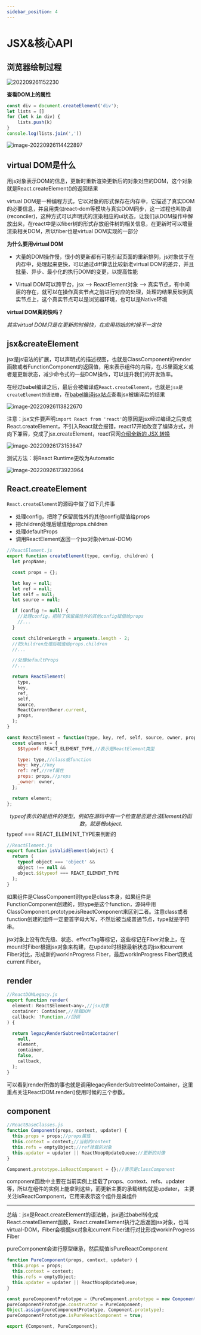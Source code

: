 ```yaml
---
sidebar_position: 4
---
```


# JSX&核心API

## 浏览器绘制过程

![202209261152230](https://blog-guiyexing.oss-cn-qingdao.aliyuncs.com/blogImg/202209261152230.png!blog.guiyexing)

**查看DOM上的属性**

```js
const div = document.createElement('div');
let lists = []
for (let k in div) {
    lists.push(k)
}
console.log(lists.join(','))
```

![image-20220926114422897](https://blog-guiyexing.oss-cn-qingdao.aliyuncs.com/blogImg/202209261144933.png!blog.guiyexing)

## virtual DOM是什么

用js对象表示DOM的信息，更新时重新渲染更新后的对象对应的DOM，这个对象就是React.createElement()的返回结果

virtual DOM是一种编程方式，它以对象的形式保存在内存中，它描述了真实DOM的必要信息，并且用类似react-dom等模块与真实DOM同步，这一过程也叫协调(reconciler)，这种方式可以声明式的渲染相应的ui状态，让我们从DOM操作中解放出来，在react中是以fiber树的形式存放组件树的相关信息，在更新时可以增量渲染相关DOM，所以fiber也是virtual DOM实现的一部分

**为什么要用virtual DOM**

* 大量的DOM操作慢，很小的更新都有可能引起页面的重新排列，js对象优于在内存中，处理起来更快，可以通过diff算法比较新老virtual DOM的差异，并且批量、异步、最小化的执行DOM的变更，以提高性能

* Virtual DOM可以跨平台，jsx --> ReactElement对象 --> 真实节点，有中间层的存在，就可以在操作真实节点之前进行对应的处理，处理的结果反映到真实节点上，这个真实节点可以是浏览器环境，也可以是Native环境

**virtual DOM真的快吗？**

*其实virtual DOM只是在更新的时候快，在应用初始的时候不一定快*

## jsx&createElement

jsx是js语法的扩展，可以声明式的描述视图，也就是ClassComponent的render函数或者FunctionComponent的返回值，用来表示组件的内容，在JS里面定义或者是更新状态，减少命令式的一些DOM操作，可以提升我们的开发效率。

在经过babel编译之后，最后会被编译成`React.createElement`，也就是`jsx是createElement的语法糖`，在[babel编译jsx站点](https://www.babeljs.cn/)查看jsx被编译后的结果

![image-20220926113822670](https://blog-guiyexing.oss-cn-qingdao.aliyuncs.com/blogImg/202209261138723.png!blog.guiyexing)

注意：jsx文件要声明`import React from 'react'`的原因是jsx经过编译之后变成React.createElement，不引入React就会报错，react17开始改变了编译方式，并向下兼容，变成了jsx.createElement，react官网[介绍全新的 JSX 转换](https://zh-hans.reactjs.org/blog/2020/09/22/introducing-the-new-jsx-transform.html)

![image-20220926173153647](https://blog-guiyexing.oss-cn-qingdao.aliyuncs.com/blogImg/202209261731709.png!blog.guiyexing)

测试方法：将React Runtime更改为Automatic

![image-20220926173923964](https://blog-guiyexing.oss-cn-qingdao.aliyuncs.com/blogImg/202209261739004.png!blog.guiyexing)

##  React.createElement

`React.createElement`的源码中做了如下几件事

- 处理config，把除了保留属性外的其他config赋值给props
- 把children处理后赋值给props.children
- 处理defaultProps
- 调用ReactElement返回一个jsx对象(virtual-DOM)

```js
//ReactElement.js
export function createElement(type, config, children) {
  let propName;

  const props = {};

  let key = null;
  let ref = null;
  let self = null;
  let source = null;

  if (config != null) {
    //处理config，把除了保留属性外的其他config赋值给props
    //...
  }

  const childrenLength = arguments.length - 2;
  //把children处理后赋值给props.children
  //...

  //处理defaultProps
  //...

  return ReactElement(
    type,
    key,
    ref,
    self,
    source,
    ReactCurrentOwner.current,
    props,
  );
}

const ReactElement = function(type, key, ref, self, source, owner, props) {
  const element = {
    $$typeof: REACT_ELEMENT_TYPE,//表示是ReactElement类型

    type: type,//class或function
    key: key,//key
    ref: ref,//ref属性
    props: props,//props
    _owner: owner,
  };

  return element;
};
```

$$typeof表示的是组件的类型，例如在源码中有一个检查是否是合法Element的函数，就是根object.$$typeof === REACT_ELEMENT_TYPE来判断的

```js
//ReactElement.js
export function isValidElement(object) {
  return (
    typeof object === 'object' &&
    object !== null &&
    object.$$typeof === REACT_ELEMENT_TYPE
  );
}
```

如果组件是ClassComponent则type是class本身，如果组件是FunctionComponent创建的，则type是这个function，源码中用ClassComponent.prototype.isReactComponent来区别二者。注意class或者function创建的组件一定要首字母大写，不然后被当成普通节点，type就是字符串。

jsx对象上没有优先级、状态、effectTag等标记，这些标记在Fiber对象上，在mount时Fiber根据jsx对象来构建，在update时根据最新状态的jsx和current Fiber对比，形成新的workInProgress Fiber，最后workInProgress Fiber切换成current Fiber。

## render

```js
//ReactDOMLegacy.js
export function render(
  element: React$Element<any>,//jsx对象
  container: Container,//挂载DOM
  callback: ?Function,//回调
) {

  return legacyRenderSubtreeIntoContainer(
    null,
    element,
    container,
    false,
    callback,
  );
}
```

可以看到render所做的事也就是调用legacyRenderSubtreeIntoContainer，这里重点关注ReactDOM.render()使用时候的三个参数。

## component

```js
//ReactBaseClasses.js
function Component(props, context, updater) {
  this.props = props;//props属性
  this.context = context;//当前的context
  this.refs = emptyObject;//ref挂载的对象
  this.updater = updater || ReactNoopUpdateQueue;//更新的对像
}

Component.prototype.isReactComponent = {};//表示是classComponent
```

component函数中主要在当前实例上挂载了props、context、refs、updater等，所以在组件的实例上能拿到这些，而更新主要的承载结构就是updater， 主要关注isReactComponent，它用来表示这个组件是类组件

---

总结：jsx是React.createElement的语法糖，jsx通过babel转化成React.createElement函数，React.createElement执行之后返回jsx对象，也叫virtual-DOM，Fiber会根据jsx对象和current Fiber进行对比形成workInProgress Fiber

pureComponent会进行原型继承，然后赋值isPureReactComponent

```js
function PureComponent(props, context, updater) {
  this.props = props;
  this.context = context;
  this.refs = emptyObject;
  this.updater = updater || ReactNoopUpdateQueue;
}

const pureComponentPrototype = (PureComponent.prototype = new ComponentDummy());
pureComponentPrototype.constructor = PureComponent;
Object.assign(pureComponentPrototype, Component.prototype);
pureComponentPrototype.isPureReactComponent = true;

export {Component, PureComponent};
```

